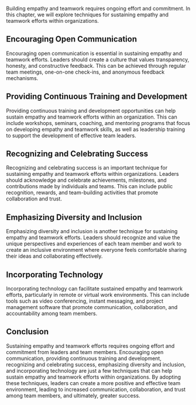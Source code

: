 
Building empathy and teamwork requires ongoing effort and commitment. In this chapter, we will explore techniques for sustaining empathy and teamwork efforts within organizations.

Encouraging Open Communication
------------------------------

Encouraging open communication is essential in sustaining empathy and teamwork efforts. Leaders should create a culture that values transparency, honesty, and constructive feedback. This can be achieved through regular team meetings, one-on-one check-ins, and anonymous feedback mechanisms.

Providing Continuous Training and Development
---------------------------------------------

Providing continuous training and development opportunities can help sustain empathy and teamwork efforts within an organization. This can include workshops, seminars, coaching, and mentoring programs that focus on developing empathy and teamwork skills, as well as leadership training to support the development of effective team leaders.

Recognizing and Celebrating Success
-----------------------------------

Recognizing and celebrating success is an important technique for sustaining empathy and teamwork efforts within organizations. Leaders should acknowledge and celebrate achievements, milestones, and contributions made by individuals and teams. This can include public recognition, rewards, and team-building activities that promote collaboration and trust.

Emphasizing Diversity and Inclusion
-----------------------------------

Emphasizing diversity and inclusion is another technique for sustaining empathy and teamwork efforts. Leaders should recognize and value the unique perspectives and experiences of each team member and work to create an inclusive environment where everyone feels comfortable sharing their ideas and collaborating effectively.

Incorporating Technology
------------------------

Incorporating technology can facilitate sustained empathy and teamwork efforts, particularly in remote or virtual work environments. This can include tools such as video conferencing, instant messaging, and project management software that promote communication, collaboration, and accountability among team members.

Conclusion
----------

Sustaining empathy and teamwork efforts requires ongoing effort and commitment from leaders and team members. Encouraging open communication, providing continuous training and development, recognizing and celebrating success, emphasizing diversity and inclusion, and incorporating technology are just a few techniques that can help sustain empathy and teamwork efforts within organizations. By adopting these techniques, leaders can create a more positive and effective team environment, leading to increased communication, collaboration, and trust among team members, and ultimately, greater success.

